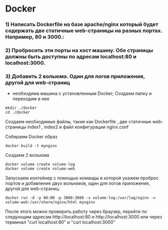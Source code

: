 # Docker
### 1) Написать Dockerfile на базе apache/nginx который будет содержать две статичные web-страницы на разных портах. Например, 80 и 3000.:
### 2) Пробросить эти порты на хост машину. Обе страницы должны быть доступны по адресам localhost:80 и localhost:3000.
### 3) Добавить 2 вольюма. Один для логов приложения, другой для web-страниц


* необходима машина с установленным Docker;
Создаем папку и переходим в нее   
```
mkdir ./docker
cd ./docker

```
Создаем необходимые файлы, такие как Dockerfile , две статичные web-страницы index1 , index2 и файл конфигурации nginx.conf
   
Собераем Docker образ
```
docker build -t mynginx
```
Создаем 2 вольюма
```
docker volume create volume-log
docker volume create volume-web
```
Запускаем контейнер с помощью команды в которой укажем проброс портов и добавление двух вольюмов, один для логов приложения, другой для web-страниц:
```
docker run -d -p 80:80 -p 3000:3000 -v volume-log:/var/log/nginx -v volume-web:/usr/share/nginx/html mynginx
```
После этого можно проверить работу через браузер, перейти по следующим адресам http://localhost:80 и http://localhost:3000 или через терминал "curl localhost:80" и "curl localhost:3000"
